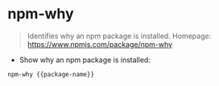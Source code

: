 # npm-why

> Identifies why an npm package is installed.
> Homepage: <https://www.npmjs.com/package/npm-why>

- Show why an npm package is installed:

`npm-why {{package-name}}`
